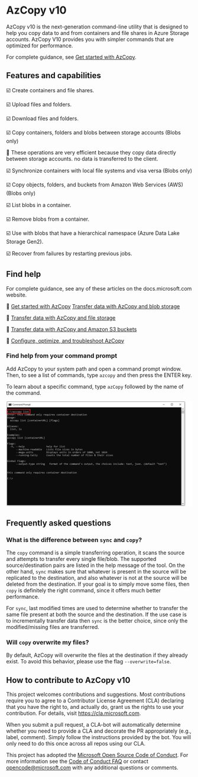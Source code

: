 # AzCopy v10

AzCopy v10 is the next-generation command-line utility that is designed to help you copy data to and from containers and file shares in Azure Storage accounts. AzCopy V10 provides you with simpler commands that are optimized for performance.

For complete guidance, see [Get started with AzCopy](https://docs.microsoft.com/azure/storage/common/storage-use-azcopy-v10?toc=%2fazure%2fstorage%2fblobs%2ftoc.json).

## Features and capabilities

:ballot_box_with_check: Create containers and file shares.

:ballot_box_with_check: Upload files and folders.

:ballot_box_with_check: Download files and folders.

:ballot_box_with_check: Copy containers, folders and blobs between storage accounts (Blobs only)

:small_blue_diamond: These operations are very efficient because they copy data directly between storage accounts. no data is transferred to the client.

:ballot_box_with_check: Synchronize containers with local file systems and visa versa (Blobs only)

:ballot_box_with_check: Copy objects, folders, and buckets from Amazon Web Services (AWS) (Blobs only)

:ballot_box_with_check: List blobs in a container.

:ballot_box_with_check: Remove blobs from a container.

:ballot_box_with_check: Use with blobs that have a hierarchical namespace (Azure Data Lake Storage Gen2).

:ballot_box_with_check: Recover from failures by restarting previous jobs.

## Find help

For complete guidance, see any of these articles on the docs.microsoft.com website.

:small_blue_diamond: [Get started with AzCopy](https://docs.microsoft.com/azure/storage/common/storage-use-azcopy-v10)
 [Transfer data with AzCopy and blob storage](storage-use-azcopy-blobs.md)

:small_blue_diamond: [Transfer data with AzCopy and file storage](storage-use-azcopy-files.md)

:small_blue_diamond: [Transfer data with AzCopy and Amazon S3 buckets](storage-use-azcopy-s3.md)

:small_blue_diamond: [Configure, optimize, and troubleshoot AzCopy](storage-use-azcopy-configure.md)

### Find help from your command prompt

Add AzCopy to your system path and open a command prompt window. Then, to see a list of commands, type `azcopy` and then press the ENTER key.

To learn about a specific command, type `azCopy` followed by the name of the command.

![AzCopy command help example](readme-command-prompt.png)

## Frequently asked questions

### What is the difference between `sync` and `copy`?

The `copy` command is a simple transferring operation, it scans the source and attempts to transfer every single file/blob. The supported source/destination pairs are listed in the help message of the tool. On the other hand, `sync` makes sure that whatever is present in the source will be replicated to the destination, and also whatever is not at the source will be deleted from the destination. If your goal is to simply move some files, then `copy` is definitely the right command, since it offers much better performance.

For `sync`, last modified times are used to determine whether to transfer the same file present at both the source and the destination. If the use case is to incrementally transfer data
then `sync` is the better choice, since only the modified/missing files are transferred.

### Will `copy` overwrite my files?

By default, AzCopy will overwrite the files at the destination if they already exist. To avoid this behavior, please use the flag `--overwrite=false`. 

## How to contribute to AzCopy v10

This project welcomes contributions and suggestions.  Most contributions require you to agree to a
Contributor License Agreement (CLA) declaring that you have the right to, and actually do, grant us
the rights to use your contribution. For details, visit https://cla.microsoft.com.

When you submit a pull request, a CLA-bot will automatically determine whether you need to provide
a CLA and decorate the PR appropriately (e.g., label, comment). Simply follow the instructions
provided by the bot. You will only need to do this once across all repos using our CLA.

This project has adopted the [Microsoft Open Source Code of Conduct](https://opensource.microsoft.com/codeofconduct/).
For more information see the [Code of Conduct FAQ](https://opensource.microsoft.com/codeofconduct/faq/) or
contact [opencode@microsoft.com](mailto:opencode@microsoft.com) with any additional questions or comments.
